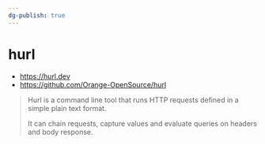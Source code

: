 ```yaml
---
dg-publish: true
---
```

# hurl

- <https://hurl.dev>
- <https://github.com/Orange-OpenSource/hurl>

> Hurl is a command line tool that runs HTTP requests defined in a simple plain text format.
> 
> It can chain requests, capture values and evaluate queries on headers and body response.


